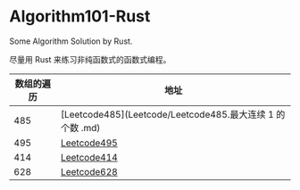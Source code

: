 # Algorithm101-Rust
Some Algorithm Solution by Rust.

尽量用 Rust 来练习非纯函数式的函数式编程。



| 数组的遍历 | 地址                                                       |
| ---------- | ---------------------------------------------------------- |
| 485        | [Leetcode485](Leetcode/Leetcode485.最大连续 1 的个数 .md) |
| 495        | [Leetcode495](Leetcode/Leetcode495.提莫攻击.md)           |
| 414        | [Leetcode414](Leetcode/Leetcode414.第三大的数.md)         |
| 628        | [Leetcode628](Leetcode/Leetcode628.三个数的最大乘积.md)   |
